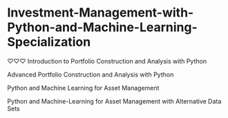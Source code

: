 # Investment-Management-with-Python-and-Machine-Learning-Specialization
♡♡♡
Introduction to Portfolio Construction and Analysis with Python


Advanced Portfolio Construction and Analysis with Python


Python and Machine Learning for Asset Management 


Python and Machine-Learning for Asset Management with Alternative Data Sets
